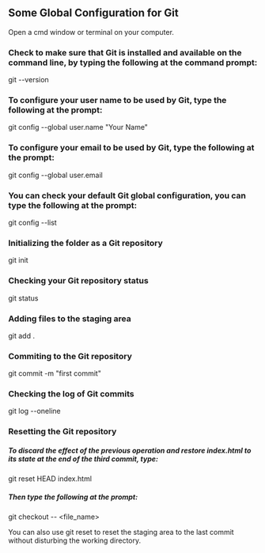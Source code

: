 ## Some Global Configuration for Git

Open a cmd window or terminal on your computer.

### Check to make sure that Git is installed and available on the command line, by typing the following at the command prompt:

git --version

### To configure your user name to be used by Git, type the following at the prompt:
git config --global user.name "Your Name"

### To configure your email to be used by Git, type the following at the prompt:

git config --global user.email <your email address>

### You can check your default Git global configuration, you can type the following at the prompt:

git config --list

### Initializing the folder as a Git repository

git init

### Checking your Git repository status

git status

### Adding files to the staging area

git add .

### Commiting to the Git repository

git commit -m "first commit"

### Checking the log of Git commits

git log --oneline

### Resetting the Git repository

##### To discard the effect of the previous operation and restore index.html to its state at the end of the third commit, type:

git reset HEAD index.html

##### Then type the following at the prompt:

git checkout -- <file_name>

You can also use git reset to reset the staging area to the last commit without disturbing the working directory.
